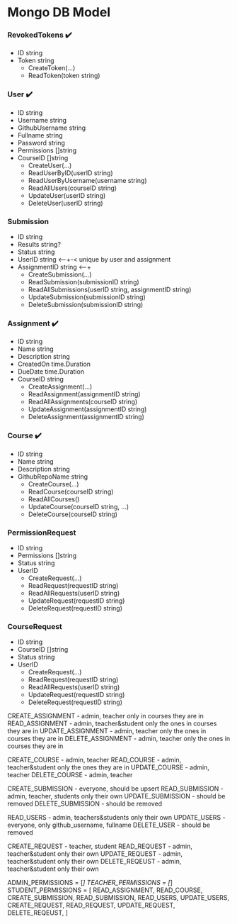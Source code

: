 # Mongo DB Model

### RevokedTokens ✔️
- ID     string
- Token string
  - CreateToken(...)
  - ReadToken(token string)

### User ✔️
- ID             string
- Username       string
- GithubUsername string
- Fullname       string
- Password       string
- Permissions    []string
- CourseID       []string
  - CreateUser(...)
  - ReadUserByID(userID string)
  - ReadUserByUsername(username string)
  - ReadAllUsers(courseID string)
  - UpdateUser(userID string)
  - DeleteUser(userID string)

### Submission
- ID           string
- Results      string?
- Status       string
- UserID       string <--+-< unique by user and assignment
- AssignmentID string <--+
  - CreateSubmission(...)
  - ReadSubmission(submissionID string)
  - ReadAllSubmissions(userID string, assignmentID string)
  - UpdateSubmission(submissionID string)
  - DeleteSubmission(submissionID string)

### Assignment ✔️
- ID          string
- Name        string
- Description string
- CreatedOn   time.Duration
- DueDate     time.Duration
- CourseID    string
  - CreateAssignment(...)
  - ReadAssignment(assignmentID string)
  - ReadAllAssignments(courseID string)
  - UpdateAssignment(assignmentID string)
  - DeleteAssignment(assignmentID string)

### Course ✔️
- ID             string
- Name           string
- Description    string
- GithubRepoName string
  - CreateCourse(...)
  - ReadCourse(courseID string)
  - ReadAllCourses()
  - UpdateCourse(courseID string, ...)
  - DeleteCourse(courseID string)

### PermissionRequest
- ID          string
- Permissions []string
- Status      string
- UserID
  - CreateRequest(...)
  - ReadRequest(requestID string)
  - ReadAllRequests(userID string)
  - UpdateRequest(requestID string)
  - DeleteRequest(requestID string)

### CourseRequest
- ID          string
- CourseID    []string
- Status      string
- UserID
  - CreateRequest(...)
  - ReadRequest(requestID string)
  - ReadAllRequests(userID string)
  - UpdateRequest(requestID string)
  - DeleteRequest(requestID string)

CREATE_ASSIGNMENT - admin, teacher only in courses they are in
READ_ASSIGNMENT - admin, teacher&student only the ones in courses they are in
UPDATE_ASSIGNMENT - admin, teacher only the ones in courses they are in
DELETE_ASSIGNMENT - admin, teacher only the ones in courses they are in

CREATE_COURSE - admin, teacher
READ_COURSE - admin, teacher&student only the ones they are in
UPDATE_COURSE - admin, teacher
DELETE_COURSE - admin, teacher

CREATE_SUBMISSION - everyone, should be upsert
READ_SUBMISSION - admin, teacher, students only their own
UPDATE_SUBMISSION - should be removed
DELETE_SUBMISSION - should be removed

READ_USERS - admin, teachers&students only their own
UPDATE_USERS - everyone, only github_username, fullname
DELETE_USER - should be removed

CREATE_REQUEST - teacher, student
READ_REQUEST - admin, teacher&student only their own
UPDATE_REQUEST - admin, teacher&student only their own
DELETE_REQEUST - admin, teacher&student only their own

ADMIN_PERMISSIONS = [*]
TEACHER_PERMISSIONS = [*]
STUDENT_PERMISSIONS = [
  READ_ASSIGNMENT,
  READ_COURSE,
  CREATE_SUBMISSION,
  READ_SUBMISSION,
  READ_USERS,
  UPDATE_USERS,
  CREATE_REQUEST,
  READ_REQUEST,
  UPDATE_REQUEST,
  DELETE_REQEUST,
]
